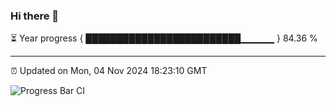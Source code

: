 ### Hi there 👋

⏳ Year progress { █████████████████████████▁▁▁▁▁ } 84.36 %

---

⏰ Updated on Mon, 04 Nov 2024 18:23:10 GMT

![Progress Bar CI](https://github.com/Shyam-Makwana/GitHub-Actions-Demo/workflows/Progress%20Bar%20CI/badge.svg)
